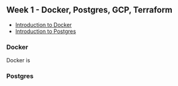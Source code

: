## Week 1 - Docker, Postgres, GCP, Terraform

* [Introduction to Docker](#de-zoomcamp---introduction-to-docker)
* [Introduction to Postgres](#de-zoomcamp---introduction-to-postgres)

### Docker

Docker is

### Postgres

